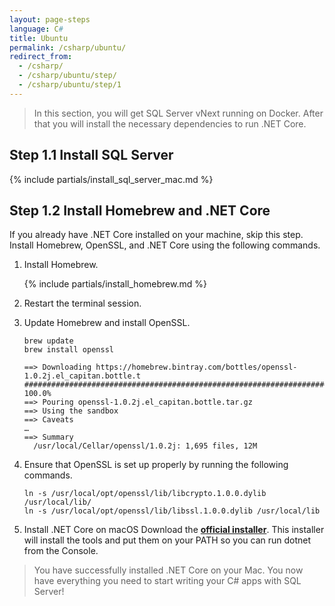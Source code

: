 ```yaml
---
layout: page-steps
language: C#
title: Ubuntu
permalink: /csharp/ubuntu/
redirect_from:
  - /csharp/
  - /csharp/ubuntu/step/
  - /csharp/ubuntu/step/1
---
```


> In this section, you will get SQL Server vNext running on Docker. After that you will install the necessary dependencies to run .NET Core.

## Step 1.1 Install SQL Server
{% include partials/install_sql_server_mac.md %}

## Step 1.2 Install Homebrew and .NET Core

If you already have .NET Core installed on your machine, skip this step. Install Homebrew, OpenSSL, and .NET Core using the following commands. 

1. Install Homebrew.

    {% include partials/install_homebrew.md %}

1. Restart the terminal session.

1. Update Homebrew and install OpenSSL.

    ```terminal
    brew update
    brew install openssl
    ```

    ```results
    ==> Downloading https://homebrew.bintray.com/bottles/openssl-1.0.2j.el_capitan.bottle.t
    ######################################################################## 100.0%
    ==> Pouring openssl-1.0.2j.el_capitan.bottle.tar.gz
    ==> Using the sandbox
    ==> Caveats
    …
    ==> Summary
      /usr/local/Cellar/openssl/1.0.2j: 1,695 files, 12M
    ```

1. Ensure that OpenSSL is set up properly by running the following commands.

    ```terminal
    ln -s /usr/local/opt/openssl/lib/libcrypto.1.0.0.dylib /usr/local/lib/
    ln -s /usr/local/opt/openssl/lib/libssl.1.0.0.dylib /usr/local/lib
    ```

1. Install .NET Core on macOS
    Download the **[official installer](https://go.microsoft.com/fwlink/?linkid=843444)**. This installer will install the tools and put them on your PATH so you can run dotnet from the Console.

> You have successfully installed .NET Core on your Mac. You now have everything you need to start writing your C# apps with SQL Server!
